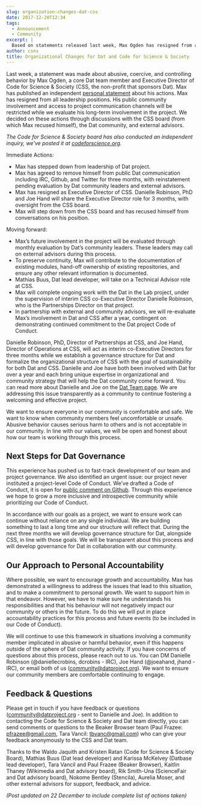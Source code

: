 ```yaml
---
slug: organization-changes-dat-css
date: 2017-12-20T12:34
tags:
  - Announcement
  - Community
excerpt: |
  Based on statements released last week, Max Ogden has resigned from all leadership positions at Dat and Code for Science & Society while we evaluate his long-term involvement. We decided on these actions through discussion with the CSS board, the Dat community, and external advisors.
author: csns
title: Organizational Changes for Dat and Code for Science & Society
---
```


Last week, a statement was made about abusive, coercive, and controlling behavior by Max Ogden, a core Dat team member and Executive Director of Code for Science & Society (CSS, the non-profit that sponsors Dat). Max has published an independent [personal statement](https://web.archive.org/web/20180103192859/https://medium.com/@maxogden/statement-to-the-community-c8356dbdd392) about his actions. Max has resigned from all leadership positions. His public community involvement and access to project communication channels will be restricted while we evaluate his long-term involvement in the project. We decided on these actions through discussions with the CSS board (from which Max recused himself), the Dat community, and external advisors.

*The Code for Science & Society board has also conducted an independent inquiry, we've posted it at [codeforscience.org](http://codeforscience.org/static/CSSBoard-MO.pdf).*

Immediate Actions:

* Max has stepped down from leadership of Dat project.
* Max has agreed to remove himself from public Dat communication including IRC, Github, and Twitter for three months, with reinstatement pending evaluation by Dat community leaders and external advisors.
* Max has resigned as Executive Director of CSS. Danielle Robinson, PhD and Joe Hand will share the Executive Director role for 3 months, with oversight from the CSS board. 
* Max will step down from the CSS board and has recused himself from conversations on his position.

Moving forward: 

* Max’s future involvement in the project will be evaluated through monthly evaluation by Dat’s community leaders. These leaders may call on external advisors during this process. 
* To preserve continuity, Max will contribute to the documentation of existing modules, hand-off ownership of existing repositories, and ensure any other relevant information is documented.
* Mathias Buus, Dat lead developer, will take on a Technical Advisor role at CSS.
* Max will complete ongoing work with the Dat in the Lab project, under the supervision of interim CSS co-Executive Director Danielle Robinson, who is the Partnerships Director on that project.
* In partnership with external and community advisors, we will re-evaluate Max’s involvement in Dat and CSS after a year, contingent on demonstrating continued commitment to the Dat project Code of Conduct. 

Danielle Robinson, PhD, Director of Partnerships at CSS, and Joe Hand, Director of Operations at CSS, will act as interim co-Executive Directors for three months while we establish a governance structure for Dat and formalize the organizational structure of CSS with the goal of sustainability for both Dat and CSS. Danielle and Joe have both been involved with Dat for over a year and each bring unique expertise in organizational and community strategy that will help the Dat community come forward. You can read more about Danielle and Joe on the [Dat Team page](https://datproject.org/about). We are addressing this issue transparently as a community to continue fostering a welcoming and effective project.

We want to ensure everyone in our community is comfortable and safe. We want to know when community members feel uncomfortable or unsafe. Abusive behavior causes serious harm to others and is not acceptable in our community. In line with our values, we will be open and honest about how our team is working through this process.

## Next Steps for Dat Governance

This experience has pushed us to fast-track development of our team and project governance. We also identified an urgent issue: our project never instituted a project-level Code of Conduct. We’ve drafted a Code of Conduct, it is open for [public comment on Github](https://github.com/datproject/Code-of-Conduct). Through this experience we hope to grow a more inclusive and introspective community while prioritizing our Code of Conduct. 

In accordance with our goals as a project, we want to ensure work can continue without reliance on any single individual. We are building something to last a long time and our structure will reflect that. During the next three months we will develop governance structure for Dat, alongside CSS, in line with those goals. We will be transparent about this process and will develop governance for Dat in collaboration with our community. 

## Our Approach to Personal Accountability

Where possible, we want to encourage growth and accountability. Max has demonstrated a willingness to address the issues that lead to this situation, and to make a commitment to personal growth. We want to support him in that endeavor. However, we have to make sure he understands his responsibilities and that his behaviour will not negatively impact our community or others in the future. To do this we will put in place accountability practices for this process and future events (to be included in our Code of Conduct).

We will continue to use this framework in situations involving a community member implicated in abusive or harmful behavior, even if this happens outside of the sphere of Dat community activity. If you have concerns of questions about this process, please reach out to us. You can DM Danielle Robinson (@daniellecrobins, dcrobins - IRC), Joe Hand (@joeahand, jhand - IRC), or email both of us ([community@datproject.org](mailto:community@datproject.org)). We want to ensure our community members are comfortable continuing to engage.


## Feedback & Questions

Please get in touch if you have feedback or questions ([community@datproject.org](mailto:community@datproject.org) - sent to Danielle and Joe). In addition to contacting the Code for Science & Society and Dat team directly, you can send comments or questions to the Beaker Browser team (Paul Frazee: [pfrazee@gmail.com](mailto:pfrazee@gmail.com), Tara Vancil: [tbvanc@gmail.com](mailto:tbvanc@gmail.com)) who can give your feedback anonymously to the CSS and Dat team. 

Thanks to the Waldo Jaquith and Kristen Ratan (Code for Science & Society Board), Mathias Buus (Dat lead developer) and Karissa McKelvey (Datbase lead developer), Tara Vancil and Paul Frazee (Beaker Browser), Kaitlin Thaney (Wikimedia and Dat advisory board), Rik Smith-Una (ScienceFair and Dat advisory board), Nokome Bentley (Stencila), Aurelia Moser, and other external advisors for support, feedback, and advice.

*(Post updated on 22 December to include complete list of actions taken)*

